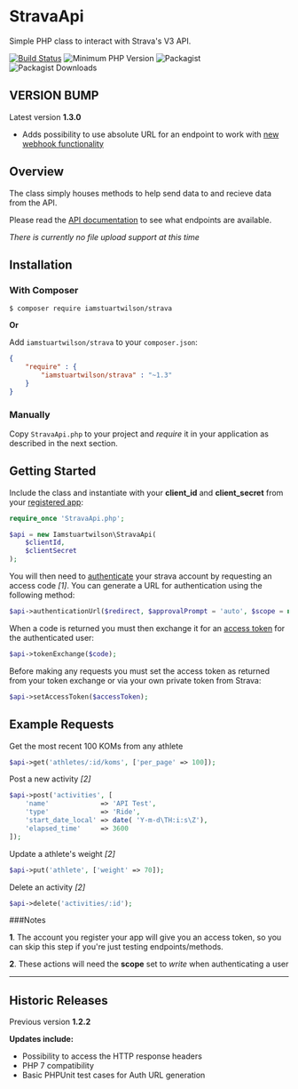 StravaApi
=============

Simple PHP class to interact with Strava's V3 API.

[![Build Status](https://travis-ci.org/iamstuartwilson/strava.svg)](https://travis-ci.org/iamstuartwilson/strava)
![Minimum PHP Version](http://img.shields.io/badge/php->=5.5-8892BF.svg?style=flat)
![Packagist](https://img.shields.io/packagist/v/iamstuartwilson/strava.svg)
![Packagist Downloads](https://img.shields.io/packagist/dt/iamstuartwilson/strava.svg)

VERSION BUMP
-------

Latest version **1.3.0**

- Adds possibility to use absolute URL for an endpoint to work with [new webhook functionality](http://strava.github.io/api/partner/v3/events/)

Overview
------------

The class simply houses methods to help send data to and recieve data from the API.

Please read the [API documentation](http://strava.github.io/api/) to see what endpoints are available.

*There is currently no file upload support at this time*

Installation
------------

### With Composer

```
$ composer require iamstuartwilson/strava
```

**Or**

Add `iamstuartwilson/strava` to your `composer.json`:

``` json
{
    "require" : {
        "iamstuartwilson/strava" : "~1.3"
    }
}
```

### Manually

Copy `StravaApi.php` to your project and *require* it in your application as described in the next section.

Getting Started
------------

Include the class and instantiate with your **client_id** and **client_secret** from your [registered app](http://www.strava.com/developers):

``` php
require_once 'StravaApi.php';

$api = new Iamstuartwilson\StravaApi(
    $clientId,
    $clientSecret
);
```

You will then need to [authenticate](http://strava.github.io/api/v3/oauth/) your strava account by requesting an access code *[1]*.  You can generate a URL for authentication using the following method:

``` php
$api->authenticationUrl($redirect, $approvalPrompt = 'auto', $scope = null, $state = null);
```

When a code is returned you must then exchange it for an [access token](http://strava.github.io/api/v3/oauth/#post-token) for the authenticated user:

``` php
$api->tokenExchange($code);
```

Before making any requests you must set the access token as returned from your token exchange or via your own private token from Strava:

``` php
$api->setAccessToken($accessToken);
```

Example Requests
------------

Get the most recent 100 KOMs from any athlete

``` php
$api->get('athletes/:id/koms', ['per_page' => 100]);
```

Post a new activity *[2]*

``` php
$api->post('activities', [
    'name'             => 'API Test',
    'type'             => 'Ride',
    'start_date_local' => date( 'Y-m-d\TH:i:s\Z'),
    'elapsed_time'     => 3600
]);
```

Update a athlete's weight *[2]*

``` php
$api->put('athlete', ['weight' => 70]);
```

Delete an activity *[2]*

``` php
$api->delete('activities/:id');
```

###Notes

**1**. The account you register your app will give you an access token, so you can skip this step if you're just testing endpoints/methods.

**2**. These actions will need the **scope** set to *write* when authenticating a user

---

Historic Releases
---

Previous version **1.2.2**

**Updates include:**

- Possibility to access the HTTP response headers
- PHP 7 compatibility
- Basic PHPUnit test cases for Auth URL generation
